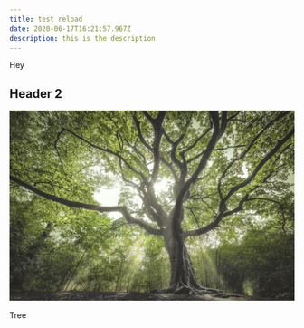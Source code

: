 ```yaml
---
title: test reload
date: 2020-06-17T16:21:57.967Z
description: this is the description
---
```

Hey

## Header 2

![Tree](tree.jpg)

Tree